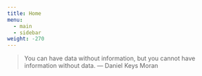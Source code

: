 ```yaml
---
title: Home
menu:
  - main
  - sidebar
weight: -270
---
```

> You can have data without information, but you cannot have information without data.
> — Daniel Keys Moran
